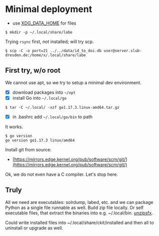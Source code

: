 # Minimal deployment

* use [XDG_DATA_HOME](https://wiki.archlinux.org/title/XDG_Base_Directory) for files

```
$ mkdir -p ~/.local/share/labe
```

Trying `rsync` first, not installed; will try scp.

```
$ scp -C -o port=21 ../../data/id_to_doi.db user@server.slub-dresden.de:/home/x/.local/share/labe
```

## First try, w/o root

We cannot use apt, so we try to setup a minimal dev environment.

* [x] download packages into `~/opt`
* [x] install Go into `~/.local/go`

```
$ tar -C ~/.local/ -xzf go1.17.3.linux-amd64.tar.gz
```

* [x] in .bashrc add `~/.local/go/bin` to path

It works.

```
$ go version
go version go1.17.3 linux/amd64
```

Install git from source:

* [https://mirrors.edge.kernel.org/pub/software/scm/git/](https://mirrors.edge.kernel.org/pub/software/scm/git/)

Ok, we do not even have a C compiler. Let's stop here.

## Truly

All we need are executables: solrdump, labed, etc. and we can package Python as
a single file runnable as well. Build zip file locally. Or self executable
files, that extract the binaries into e.g. ~/.local/bin. [unzipsfx](https://www.unix.com/man-page/linux/1/unzipsfx/).

Could write installed files into ~/.local/share/ckit/installed and then all to
uninstall or upgrade as well.


